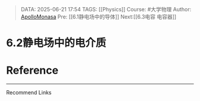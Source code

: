 > DATA: 2025-06-21 17:54
> TAGS: [[Physics]]
> Course: #大学物理 
> Author: [ApolloMonasa](https://github.com/ApolloMonasa)
> Pre: [[6.1静电场中的导体]]
> Next:[[6.3电容 电容器]]


# 6.2静电场中的电介质


# Reference


---
Recommend Links
